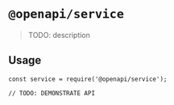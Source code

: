 # `@openapi/service`

> TODO: description

## Usage

```
const service = require('@openapi/service');

// TODO: DEMONSTRATE API
```
